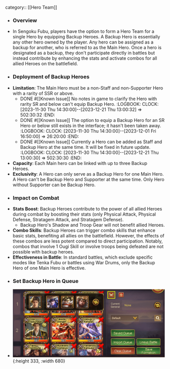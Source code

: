 category:: [[Hero Team]]

- ### Overview
- In Sengoku Fubu, players have the option to form a Hero Team for a single Hero by equipping Backup Heroes. A Backup Hero is essentially any other hero owned by the player. Any hero can be assigned as a backup for another, who is referred to as the Main Hero. Once a hero is designated as a backup, they don't participate directly in battles but instead contribute by enhancing the stats and activate combos for all allied Heroes on the battlefield.
- ### Deployment of Backup Heroes
- **Limitation**: The Main Hero must be a non-Staff and non-Supporter Hero with a rarity of SSR or above.
	- DONE #[[Known Issue]] No notes in game to clarify the Hero with rarity SR and below can't equip Backup Hero.
	  :LOGBOOK:
	  CLOCK: [2023-11-30 Thu 14:30:00]--[2023-12-21 Thu 13:00:32] =>  502:30:32
	  :END:
	- DONE #[[Known Issue]] The option to equip a Backup Hero for an SR Hero or below still exists in the interface; it hasn't been taken away.
	  :LOGBOOK:
	  CLOCK: [2023-11-30 Thu 14:30:00]--[2023-12-01 Fri 16:50:00] =>  26:20:00
	  :END:
	- DONE #[[Known Issue]] Currently a Hero can be added as Staff and Backup Hero at the same time. It will be fixed in future update.
	  :LOGBOOK:
	  CLOCK: [2023-11-30 Thu 14:30:00]--[2023-12-21 Thu 13:00:30] =>  502:30:30
	  :END:
- **Capacity**: Each Main hero can be linked with up to three Backup Heroes.
- **Exclusivity**: A Hero can only serve as a Backup Hero for one Main Hero. A Hero can't be Backup Hero and Supporter at the same time. Only Hero without Supporter can be Backup Hero.
- ### Impact on Combat
- **Stats Boost**: Backup Heroes contribute to the power of all allied Heroes during combat by boosting their stats (only Physical Attack, Physical Defense, Stratagem Attack, and Stratagem Defense).
	- Backup Hero's Shadow and Troop Gear will not benefit allied Heroes.
- **Combo Skills**: Backup Heroes can trigger combo skills that enhance basic stats, benefiting all allies on the battlefield. However, the effects of these combos are less potent compared to direct participation. Notably, combos that involve 1 Ougi Skill or involve troops being defeated are not possible with backup heroes.
- **Effectiveness in Battle**: In standard battles, which exclude specific modes like Tenka Fubu or battles using War Drums, only the Backup Hero of one Main Hero is effective.
- ### Set Backup Hero in Queue
- ![image.png](../assets/image_1701315799991_0.png){:height 333, :width 680}